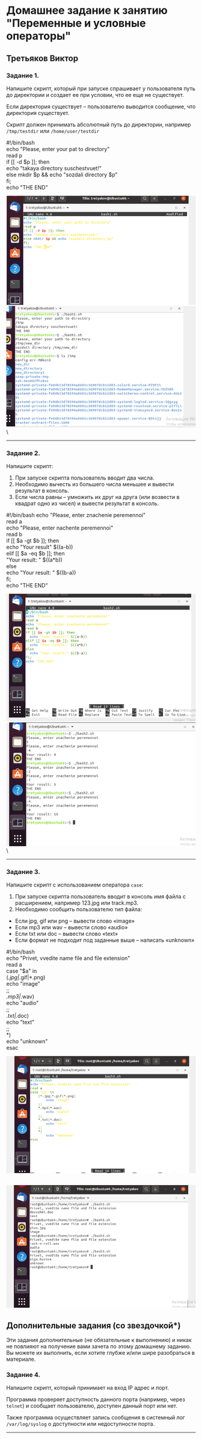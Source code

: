 # Домашнее задание к занятию "Переменные и условные операторы" 

Третьяков Виктор
------
### Задание 1.

Напишите скрипт, который при запуске спрашивает у пользователя путь до директории и создает ее при условии, что ее еще не существует. 

Если директория существует – пользователю выводится сообщение, что директория существует.

Скрипт должен принимать абсолютный путь до директории, например `/tmp/testdir` или `/home/user/testdir`

#!/bin/bash  
echo "Please, enter your pat to directory"  
read p  
if [[ -d $p ]]; then  
echo "takaya directory suschestvuet!"  
else mkdir $p && echo "sozdali directory $p"  
fi;  
echo "THE END"  

![](/images/bash1/bash1_1.png "1 скрин 1 задания")\
![](/images/bash1/bash1_2.png "2 скрин 1 задания")\


------
### Задание 2.

Напишите скрипт:
1. При запуске скрипта пользователь вводит два числа.
2. Необходимо вычесть из большего числа меньшее и вывести результат в консоль.
3. Если числа равны – умножить их друг на друга (или возвести в квадрат одно из чисел) и вывести результат в консоль.

#!/bin/bash
 echo "Please, enter znachenie peremennoi"\
 read a\
 echo "Please, enter nachente peremennoi"\
 read b\
 if [[ $a -gt $b ]]; then\
 echo "Your result" $((a-b))\
 elif [[ $a -eq $b ]]; then\
 "Your result: " $((a*b))\
 else\
 echo "Your result: " $((b-a))\
 fi;\
 echo "THE END"  
 
![](/images/bash1/bash2_1.png "1 скрин 2 задания")\
![](/images/bash1/bash2_2.png "2 скрин 2 задания")\
 
------
### Задание 3.

Напишите скрипт с использованием оператора `case`:
1. При запуске скрипта пользователь вводит в консоль имя файла с расширением, например 123.jpg или track.mp3.
2. Необходимо сообщить пользователю тип файла:
- Если jpg, gif или png – вывести слово «image»
- Если mp3 или wav – вывести слово «audio»
- Если txt или doc – вывести слово «text»
- Если формат не подходит под заданные выше – написать «unknown»

#!/bin/bash\
echo "Privet, vvedite name file and file extension"\
read a\
case "$a" in\
    (*.jpg|*.gif|*.png)\
        echo "image"\
    ;;\
    *.mp3|*.wav)\
        echo "audio"\
    ;;\
    *.txt|*.doc)\
        echo "text"\
    ;;\
    *)\
        echo "unknown"\
esac  

![](/images/bash1/bash3_1.png "1 скрин 3 задания")

![](/images/bash1/bash3_2.png "2 скрин 3 задания")
------
## Дополнительные задания (со звездочкой*)

Эти задания дополнительные (не обязательные к выполнению) и никак не повлияют на получение вами зачета по этому домашнему заданию. Вы можете их выполнить, если хотите глубже и/или шире разобраться в материале.

### Задание 4.

Напишите скрипт, который принимает на вход IP адрес и порт.

Программа проверяет доступность данного порта (например, через `telnet`) и сообщает пользователю, доступен данный порт или нет.

Также программа осуществляет запись сообщения в системный лог `/var/log/syslog` о доступности или недоступности порта.

------

